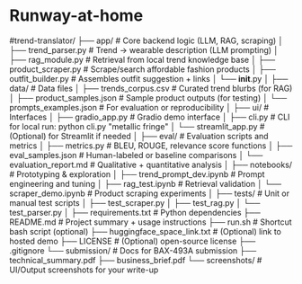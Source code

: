 # Runway-at-home

#trend-translator/
├── app/                         # Core backend logic (LLM, RAG, scraping)
│   ├── trend_parser.py          # Trend → wearable description (LLM prompting)
│   ├── rag_module.py            # Retrieval from local trend knowledge base
│   ├── product_scraper.py       # Scrape/search affordable fashion products
│   ├── outfit_builder.py        # Assembles outfit suggestion + links
│   └── __init__.py
│
├── data/                        # Data files
│   ├── trends_corpus.csv        # Curated trend blurbs (for RAG)
│   ├── product_samples.json     # Sample product outputs (for testing)
│   └── prompts_examples.json    # For evaluation or reproducibility
│
├── ui/                          # Interfaces
│   ├── gradio_app.py            # Gradio demo interface
│   ├── cli.py                   # CLI for local run: python cli.py "metallic fringe"
│   └── streamlit_app.py         # (Optional) for Streamlit if needed
│
├── eval/                        # Evaluation scripts and metrics
│   ├── metrics.py               # BLEU, ROUGE, relevance score functions
│   ├── eval_samples.json        # Human-labeled or baseline comparisons
│   └── evaluation_report.md     # Qualitative + quantitative analysis
│
├── notebooks/                   # Prototyping & exploration
│   ├── trend_prompt_dev.ipynb   # Prompt engineering and tuning
│   ├── rag_test.ipynb           # Retrieval validation
│   └── scraper_demo.ipynb       # Product scraping experiments
│
├── tests/                       # Unit or manual test scripts
│   ├── test_scraper.py
│   ├── test_rag.py
│   └── test_parser.py
│
├── requirements.txt             # Python dependencies
├── README.md                    # Project summary + usage instructions
├── run.sh                       # Shortcut bash script (optional)
├── huggingface_space_link.txt  # (Optional) link to hosted demo
├── LICENSE                      # (Optional) open-source license
├── .gitignore
└── submission/                  # Docs for BAX-493A submission
    ├── technical_summary.pdf
    ├── business_brief.pdf
    └── screenshots/             # UI/Output screenshots for your write-up

#
